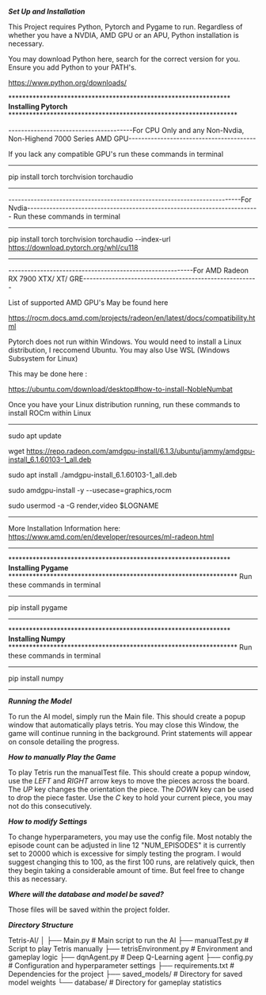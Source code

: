 ***Set Up and Installation***

This Project requires Python, Pytorch and Pygame to run. Regardless of whether you have a NVDIA, AMD GPU or an APU, Python installation is
necessary.

You may download Python here, search for the correct version for you. Ensure you add Python to your PATH's.

https://www.python.org/downloads/

**************************************************************** **Installing Pytorch** ******************************************************************

---------------------------------------For CPU Only and any Non-Nvdia, Non-Highend 7000 Series AMD GPU----------------------------------------

If you lack any compatible GPU's run these commands in terminal

*************************************************************************************
pip install torch torchvision torchaudio
*************************************************************************************

-------------------------------------------------------------------------For Nvdia-------------------------------------------------------------------------
Run these commands in terminal
*************************************************************************************
pip install torch torchvision torchaudio --index-url https://download.pytorch.org/whl/cu118
*************************************************************************************

----------------------------------------------------------For AMD Radeon RX 7900 XTX/ XT/ GRE-------------------------------------------------------

List of supported AMD GPU's May be found here

https://rocm.docs.amd.com/projects/radeon/en/latest/docs/compatibility.html

Pytorch does not run within Windows. You would need to install a Linux distribution, I 
reccomend Ubuntu. You may also Use WSL (Windows Subsystem for Linux)

This may be done here :

https://ubuntu.com/download/desktop#how-to-install-NobleNumbat

Once you have your Linux distribution running, run these commands to install ROCm
within Linux
*************************************************************************************
sudo apt update

wget https://repo.radeon.com/amdgpu-install/6.1.3/ubuntu/jammy/amdgpu-install_6.1.60103-1_all.deb

sudo apt install ./amdgpu-install_6.1.60103-1_all.deb

sudo amdgpu-install -y --usecase=graphics,rocm

sudo usermod -a -G render,video $LOGNAME

*************************************************************************************

More Installation Information here:
https://www.amd.com/en/developer/resources/ml-radeon.html

*************************************************************************************


**************************************************************** **Installing Pygame** ******************************************************************
Run these commands in terminal
******************************************************************
pip install pygame
******************************************************************
**************************************************************** **Installing Numpy** ******************************************************************
Run these commands in terminal
******************************************************************
pip install numpy
******************************************************************

***Running the Model***

To run the AI model, simply run the Main file. This should create a popup window that automatically plays tetris. You may close this Window, the game will
continue running in the background. Print statements will appear on console detailing the progress.

***How to manually Play the Game***

To play Tetris run the manualTest file. This should create a popup window, use the *LEFT* and *RIGHT* arrow keys to move the pieces across the board. The *UP*
key changes the orientation the piece. The *DOWN* key can be used to drop the piece faster. Use the *C* key to hold your current piece, you may not do this consecutively.

***How to modify Settings***

To change hyperparameters, you may use the config file. Most notably the episode count can be adjusted in line 12 "NUM_EPISODES" it is currently set to 20000 which is excessive for simply testing the program. I would suggest changing this to 100, as the first 100 runs, are relatively quick, then they begin taking a considerable amount of time. But feel free to change this as necessary.

***Where will the database and model be saved?***

Those files will be saved within the project folder.

***Directory Structure***

Tetris-AI/
│
├── Main.py                 # Main script to run the AI
├── manualTest.py           # Script to play Tetris manually
├── tetrisEnvironment.py    # Environment and gameplay logic
├── dqnAgent.py             # Deep Q-Learning agent
├── config.py               # Configuration and hyperparameter settings
├── requirements.txt        # Dependencies for the project
├── saved_models/           # Directory for saved model weights
└── database/               # Directory for gameplay statistics

